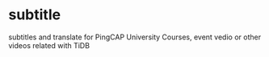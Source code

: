 # subtitle
subtitles and translate for PingCAP University Courses, event vedio or other videos related with TiDB
